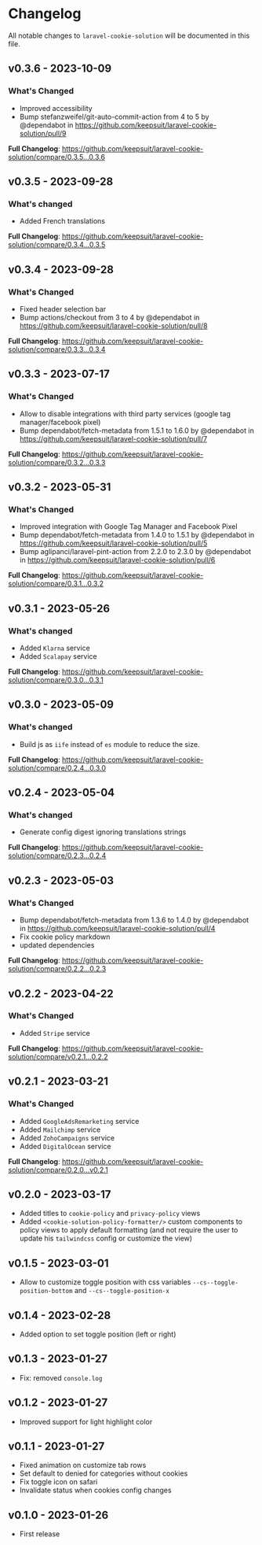 # Changelog

All notable changes to `laravel-cookie-solution` will be documented in this file.

## v0.3.6 - 2023-10-09

### What's Changed

- Improved accessibility
- Bump stefanzweifel/git-auto-commit-action from 4 to 5 by @dependabot in https://github.com/keepsuit/laravel-cookie-solution/pull/9

**Full Changelog**: https://github.com/keepsuit/laravel-cookie-solution/compare/0.3.5...0.3.6

## v0.3.5 - 2023-09-28

### What's changed

- Added French translations

**Full Changelog**: https://github.com/keepsuit/laravel-cookie-solution/compare/0.3.4...0.3.5

## v0.3.4 - 2023-09-28

### What's Changed

- Fixed header selection bar
- Bump actions/checkout from 3 to 4 by @dependabot in https://github.com/keepsuit/laravel-cookie-solution/pull/8

**Full Changelog**: https://github.com/keepsuit/laravel-cookie-solution/compare/0.3.3...0.3.4

## v0.3.3 - 2023-07-17

### What's Changed

- Allow to disable integrations with third party services (google tag manager/facebook pixel)
- Bump dependabot/fetch-metadata from 1.5.1 to 1.6.0 by @dependabot in https://github.com/keepsuit/laravel-cookie-solution/pull/7

**Full Changelog**: https://github.com/keepsuit/laravel-cookie-solution/compare/0.3.2...0.3.3

## v0.3.2 - 2023-05-31

### What's Changed

- Improved integration with Google Tag Manager and Facebook Pixel
- Bump dependabot/fetch-metadata from 1.4.0 to 1.5.1 by @dependabot in https://github.com/keepsuit/laravel-cookie-solution/pull/5
- Bump aglipanci/laravel-pint-action from 2.2.0 to 2.3.0 by @dependabot in https://github.com/keepsuit/laravel-cookie-solution/pull/6

**Full Changelog**: https://github.com/keepsuit/laravel-cookie-solution/compare/0.3.1...0.3.2

## v0.3.1 - 2023-05-26

### What's changed

- Added `Klarna` service
- Added `Scalapay` service

**Full Changelog**: https://github.com/keepsuit/laravel-cookie-solution/compare/0.3.0...0.3.1

## v0.3.0 - 2023-05-09

### What's changed

- Build js as `iife` instead of `es` module to reduce the size.

**Full Changelog**: https://github.com/keepsuit/laravel-cookie-solution/compare/0.2.4...0.3.0

## v0.2.4 - 2023-05-04

### What's changed

- Generate config digest ignoring translations strings

**Full Changelog**: https://github.com/keepsuit/laravel-cookie-solution/compare/0.2.3...0.2.4

## v0.2.3 - 2023-05-03

### What's Changed

- Bump dependabot/fetch-metadata from 1.3.6 to 1.4.0 by @dependabot in https://github.com/keepsuit/laravel-cookie-solution/pull/4
- Fix cookie policy markdown
- updated dependencies

**Full Changelog**: https://github.com/keepsuit/laravel-cookie-solution/compare/0.2.2...0.2.3

## v0.2.2 - 2023-04-22

### What's Changed

- Added `Stripe` service

**Full Changelog**: https://github.com/keepsuit/laravel-cookie-solution/compare/v0.2.1...0.2.2

## v0.2.1 - 2023-03-21

### What's Changed

- Added `GoogleAdsRemarketing` service
- Added `Mailchimp` service
- Added `ZohoCampaigns` service
- Added `DigitalOcean` service

**Full Changelog**: https://github.com/keepsuit/laravel-cookie-solution/compare/0.2.0...v0.2.1

## v0.2.0 - 2023-03-17

- Added titles to `cookie-policy` and `privacy-policy` views
- Added `<cookie-solution-policy-formatter/>` custom components to policy views to apply default formatting (and not require the user to update his `tailwindcss` config or customize the view)

## v0.1.5 - 2023-03-01

- Allow to customize toggle position with css variables `--cs--toggle-position-bottom` and `--cs--toggle-position-x`

## v0.1.4 - 2023-02-28

- Added option to set toggle position (left or right)

## v0.1.3 - 2023-01-27

- Fix: removed `console.log`

## v0.1.2 - 2023-01-27

- Improved support for light highlight color

## v0.1.1 - 2023-01-27

- Fixed animation on customize tab rows
- Set default to denied for categories without cookies
- Fix toggle icon on safari
- Invalidate status when cookies config changes

## v0.1.0 - 2023-01-26

- First release
